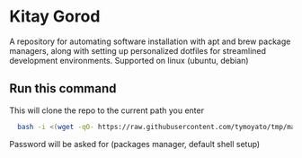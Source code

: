 # Kitay Gorod

A repository for automating software installation with apt and brew package managers, along with setting up personalized dotfiles for streamlined development environments.
Supported on linux (ubuntu, debian)

## Run this command

This will clone the repo to the current path you enter

```bash
  bash -i <(wget -qO- https://raw.githubusercontent.com/tymoyato/tmp/main/run.sh)
```

Password will be asked for (packages manager, default shell setup)
